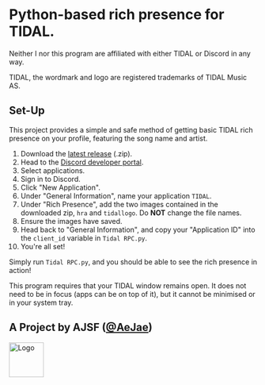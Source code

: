# Python-based rich presence for TIDAL.

Neither I nor this program are affiliated with either TIDAL or Discord in any way.

TIDAL, the wordmark and logo are registered trademarks of TIDAL Music AS.

## Set-Up

This project provides a simple and safe method of getting basic TIDAL rich presence on your profile, featuring the song name and artist.

1. Download the [latest release](https://github.com/AeJae/Tidal-Rich-Presence/releases/latest) (.zip).
2. Head to the [Discord developer portal](https://discord.com/developers/docs/intro).
3. Select applications.
4. Sign in to Discord.
5. Click "New Application".
6. Under "General Information", name your application `TIDAL`.
7. Under "Rich Presence", add the two images contained in the downloaded zip, `hra` and `tidallogo`. Do __NOT__ change the file names.
8. Ensure the images have saved.
9. Head back to "General Information", and copy your "Application ID" into the `client_id` variable in `Tidal RPC.py`.
10. You're all set!

Simply run `Tidal RPC.py`, and you should be able to see the rich presence in action!

This program requires that your TIDAL window remains open. It does not need to be in focus (apps can be on top of it), but it cannot be minimised or in your system tray.

## A Project by AJSF ([@AeJae](https://github.com/AeJae))
<a href="https://aejae.github.io/" target="_blank"><img src="https://aejae.github.io/img/logo.png" alt="Logo" width="70px"></a>
